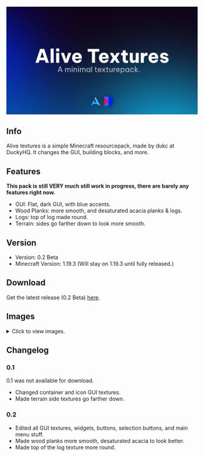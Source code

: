 ![Banner](/images/banner.png)

## Info

Alive textures is a simple Minecraft resourcepack, made by dukc at DuckyHQ. It changes the GUI, building blocks, and more.

## Features

**This pack is still VERY much still work in progress, there are barely any features right now.**

- GUI: Flat, dark GUI, with blue accents.
- Wood Planks: more smooth, and desaturated acacia planks & logs.
- Logs: top of log made round.
- Terrain: sides go farther down to look more smooth.

## Version

- Version: 0.2 Beta
- Minecraft Version: 1.19.3 (Will stay on 1.19.3 until fully released.)

## Download

Get the latest release (0.2 Beta) [here](#).

## Images

<details>

  <summary>Click to view images.</summary>
  
  ![wood.png](/images/wood.png)
  ![creative.png](/images/creative.png)
  ![hotbar.png](/images/hotbar.png)
  ![survival.png](/images/survival.png)
  ![menu.jpg](/images/menu.jpg)
  ![anvil.png](/images/anvil.png)
  ![beacon.png](/images/beacon.png)
  ![book.png](/images/book.png)
  
</details>

## Changelog

### 0.1
0.1 was not available for download.
- Changed container and icon GUI textures.
- Made terrain side textures go farther down.

### 0.2
- Edited all GUI textures, widgets, buttons, selection buttons, and main menu stuff.
- Made wood planks more smooth, desaturated acacia to look better.
- Made top of the log texture more round.